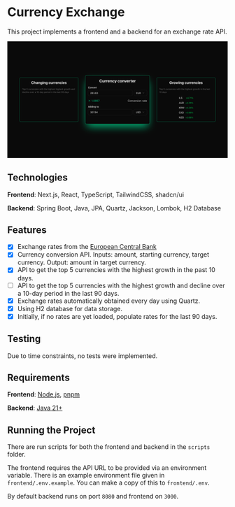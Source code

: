 # Currency Exchange

This project implements a frontend and a backend for an exchange rate API.

![Frontend](assets/frontend.png)

## Technologies

**Frontend**: Next.js, React, TypeScript, TailwindCSS, shadcn/ui

**Backend**: Spring Boot, Java, JPA, Quartz, Jackson, Lombok, H2 Database

## Features

- [x] Exchange rates from the [European Central Bank](https://www.ecb.europa.eu/stats/policy_and_exchange_rates/euro_reference_exchange_rates/html/index.en.html)
- [x] Currency conversion API. Inputs: amount, starting currency, target currency. Output: amount in target currency.
- [x] API to get the top 5 currencies with the highest growth in the past 10 days.
- [ ] API to get the top 5 currencies with the highest growth and decline over a 10-day period in the last 90 days.
- [x] Exchange rates automatically obtained every day using Quartz.
- [x] Using H2 database for data storage.
- [x] Initially, if no rates are yet loaded, populate rates for the last 90 days.

## Testing

Due to time constraints, no tests were implemented.

## Requirements

**Frontend**: [Node.js](https://nodejs.org/), [pnpm](https://pnpm.io/)

**Backend**: [Java 21+](https://www.oracle.com/java/)

## Running the Project

There are run scripts for both the frontend and backend in the `scripts` folder.

The frontend requires the API URL to be provided via an environment variable. There is an example environment file given in `frontend/.env.example`. You can make a copy of this to `frontend/.env`.

By default backend runs on port `8080` and frontend on `3000`.
